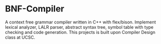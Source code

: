 # BNF-Compiler
A context free grammar compiler written in C++ with flex/bison. Implement lexical analyzer, LALR parser, abstract syntax tree, symbol table with type checking and code generation. This projects is built upon Compiler Design class at UCSC.

